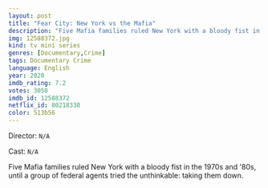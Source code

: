 ```yaml
---
layout: post
title: "Fear City: New York vs the Mafia"
description: "Five Mafia families ruled New York with a bloody fist in the 1970s and '80s, until a group of federal agents tried the unthinkable: taking them down..."
img: 12588372.jpg
kind: tv mini series
genres: [Documentary,Crime]
tags: Documentary Crime 
language: English
year: 2020
imdb_rating: 7.2
votes: 3058
imdb_id: 12588372
netflix_id: 80218338
color: 513b56
---
```

Director: `N/A`  

Cast: `N/A` 

Five Mafia families ruled New York with a bloody fist in the 1970s and '80s, until a group of federal agents tried the unthinkable: taking them down.